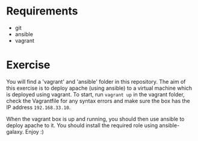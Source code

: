 # Requirements

* git
* ansible
* vagrant


# Exercise
You will find a 'vagrant' and 'ansible' folder in this repository. The aim of  this exercise is to deploy apache (using ansible) to a virtual machine which is deployed using vagrant. To start, run `vagrant up` in the vagrant folder, check the Vagrantfile for any syntax errors and make sure the box has the IP address `192.168.33.10`.

When the vagrant box is up and running, you should then use ansible to deploy apache to it. You should install the required role using ansible-galaxy. Enjoy :)
